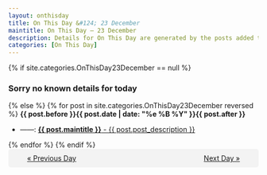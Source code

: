 ```yaml
---
layout: onthisday
title: On This Day &#124; 23 December
maintitle: On This Day — 23 December
description: Details for On This Day are generated by the posts added to the website so the content is subject to changes/updates over time.
categories: [On This Day]
---
```


{% if site.categories.OnThisDay23December == null %}
<h3>Sorry no known details for today</h3>
{% else %}
{% for post in site.categories.OnThisDay23December reversed %}
<strong>{{ post.before }}{{ post.date | date: "%e %B %Y" }}{{ post.after }}</strong>
<ul>
<li> ——: <a class="{{ post.class }}" href="{{ post.url }}"><strong>{{ post.maintitle }}</strong> - {{ post.post_description }}</a></li>
</ul>
{% endfor %}
{% endif %}

<div style="background-color: #f3f3f3; padding: 10px; border-radius: 5px; text-align: center; display: flex; justify-content: space-evenly;">
<a href="/onthisday/12/12-22">« Previous Day</a>
<span style="visibility:hidden;">[ Visit Leap Year February 29 ]</span>
<a href="/onthisday/12/12-24">Next Day »</a>
</div>
